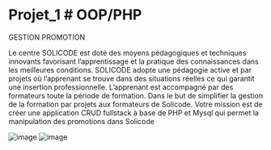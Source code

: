 # Projet_1 # OOP/PHP
 
GESTION PROMOTION


Le centre SOLICODE est doté des moyens pédagogiques et techniques innovants favorisant l’apprentissage et la pratique des connaissances dans les meilleures conditions. SOLICODE adopte une pédagogie active et par projets où l’apprenant se trouve dans des situations réelles ce qui garantit une insertion professionnelle. L’apprenant est accompagné par des formateurs toute la période de formation.
Dans le but de simplifier la gestion de la formation par projets aux formateurs de Solicode. Votre mission est de créer une application CRUD fullstack à base de PHP et Mysql qui permet la manipulation des promotions dans Solicode

![image](https://user-images.githubusercontent.com/92023794/196163492-8d70c978-e768-4bad-abc8-69186f038bda.png)
![image](https://user-images.githubusercontent.com/92023794/196163143-22ba1e26-92db-4609-a774-7b8ba81e55f3.png)
